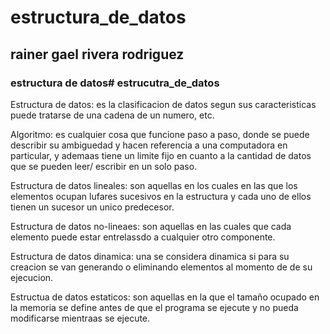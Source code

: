 # estructura_de_datos
## rainer gael rivera rodriguez
### estructura de datos# estrucutra_de_datos







Estructura de datos: es la clasificacion de datos segun sus caracteristicas puede tratarse de una cadena de un numero, etc.

Algoritmo: es cualquier cosa que funcione paso a paso, donde se puede describir su ambiguedad y hacen referencia a una computadora
en particular, y ademaas tiene un limite fijo en cuanto a la cantidad de datos que se pueden leer/ escribir en un solo paso.

Estructura de datos lineales: son aquellas en los cuales en las que los elementos ocupan lufares sucesivos en la estructura y cada
uno de ellos tienen un sucesor un unico predecesor.

Estructura de datos no-lineaes: son aquellas en las cuales que cada elemento puede estar entrelassdo a cualquier otro componente.

Estructura de datos dinamica: una se considera dinamica si para su creacion  se van generando o eliminando elementos al momento de
de su ejecucion.

Estructua de datos estaticos: son aquellas en la que el tamaño ocupado en la memoria se define antes de que el programa se ejecute 
y no pueda modificarse mientraas se ejecute.